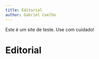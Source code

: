 ```yaml
---
title: Editorial 
author: Gabriel Coelho
---
```


Este é um site de teste. Use com cuidado!

# Editorial

